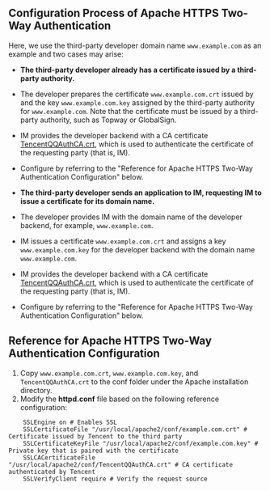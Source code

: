 ## Configuration Process of Apache HTTPS Two-Way Authentication

Here, we use the third-party developer domain name `www.example.com` as an example and two cases may arise:

- **The third-party developer already has a certificate issued by a third-party authority.**
 - The developer prepares the certificate `www.example.com.crt` issued by and the key `www.example.com.key` assigned by the third-party authority for `www.example.com`. Note that the certificate must be issued by a third-party authority, such as Topway or GlobalSign.
 - IM provides the developer backend with a CA certificate [TencentQQAuthCA.crt](http://share.weiyun.com/7d86303625fda66998bcc46f79320503), which is used to authenticate the certificate of the requesting party (that is, IM).
 - Configure by referring to the "Reference for Apache HTTPS Two-Way Authentication Configuration" below.

- **The third-party developer sends an application to IM, requesting IM to issue a certificate for its domain name.**
 - The developer provides IM with the domain name of the developer backend, for example, `www.example.com`.
 - IM issues a certificate `www.example.com.crt` and assigns a key `www.example.com.key` for the developer backend with the domain name `www.example.com`.
 - IM provides the developer backend with a CA certificate [TencentQQAuthCA.crt](http://share.weiyun.com/7d86303625fda66998bcc46f79320503), which is used to authenticate the certificate of the requesting party (that is, IM).
 - Configure by referring to the "Reference for Apache HTTPS Two-Way Authentication Configuration" below.


## Reference for Apache HTTPS Two-Way Authentication Configuration

1. Copy `www.example.com.crt`, `www.example.com.key`, and `TencentQQAuthCA.crt` to the conf folder under the Apache installation directory.
2. Modify the **httpd.conf** file based on the following reference configuration:
```
	SSLEngine on # Enables SSL
	SSLCertificateFile "/usr/local/apache2/conf/example.com.crt" # Certificate issued by Tencent to the third party
	SSLCertificateKeyFile "/usr/local/apache2/conf/example.com.key" # Private key that is paired with the certificate
	SSLCACertificateFile  "/usr/local/apache2/conf/TencentQQAuthCA.crt" # CA certificate authenticated by Tencent
	SSLVerifyClient require # Verify the request source
```
